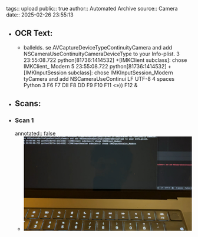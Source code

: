 tags:: upload
public:: true
author:: Automated Archive
source:: Camera
date:: 2025-02-26 23:55:13

- ## OCR Text:
	- ballelds.
	  se AVCaptureDeviceTypeContinuityCamera and add NSCameraUseContinuityCameraDeviceType to your Info-plist.
	  3 23:55:08.722 python[81736:1414532] +[IMKClient subclass]: chose IMKClient_ Modern
	  5 23:55:08.722 python[81736:1414532] +[IMKInputSession subclass]: chose IMKInputSession_Modern
	  tyCamera and add NSCameraUseContinui
	  LF UTF-8
	  4 spaces
	  Python 3
	  F6
	  F7
	  DII
	  F8
	  DD
	  F9
	  F10
	  F11
	  <»))
	  F12
	  &
- ## Scans:
- ### Scan 1
  annotated:: false
	- ![./assets/scans/2025-02-26T23-55-13-4323.jpg](./assets/scans/2025-02-26T23-55-13-4323.jpg)